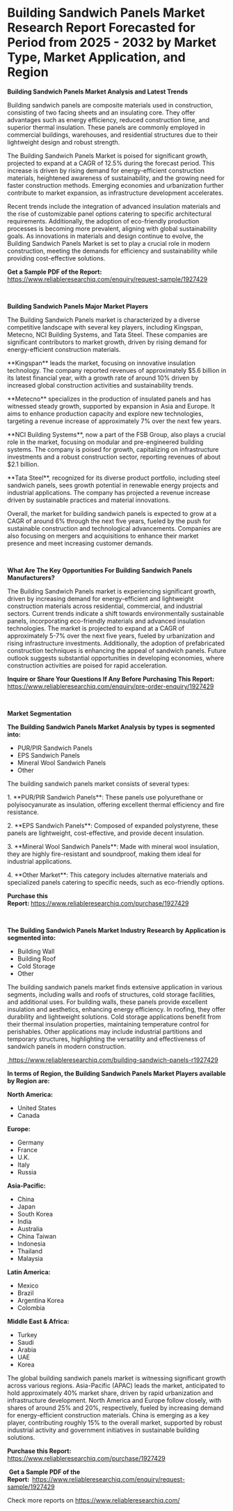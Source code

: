 <p><h1>Building Sandwich Panels Market Research Report Forecasted for Period from 2025 -  2032 by Market Type, Market Application, and Region</h1></p><p><strong>Building Sandwich Panels Market Analysis and Latest Trends</strong></p>
<p><p>Building sandwich panels are composite materials used in construction, consisting of two facing sheets and an insulating core. They offer advantages such as energy efficiency, reduced construction time, and superior thermal insulation. These panels are commonly employed in commercial buildings, warehouses, and residential structures due to their lightweight design and robust strength.</p><p>The Building Sandwich Panels Market is poised for significant growth, projected to expand at a CAGR of 12.5% during the forecast period. This increase is driven by rising demand for energy-efficient construction materials, heightened awareness of sustainability, and the growing need for faster construction methods. Emerging economies and urbanization further contribute to market expansion, as infrastructure development accelerates.</p><p>Recent trends include the integration of advanced insulation materials and the rise of customizable panel options catering to specific architectural requirements. Additionally, the adoption of eco-friendly production processes is becoming more prevalent, aligning with global sustainability goals. As innovations in materials and design continue to evolve, the Building Sandwich Panels Market is set to play a crucial role in modern construction, meeting the demands for efficiency and sustainability while providing cost-effective solutions.</p></p>
<p><strong>Get a Sample PDF of the Report:&nbsp;</strong> <a href="https://www.reliableresearchiq.com/enquiry/request-sample/1927429?utm_campaign=1117&utm_medium=2&utm_source=Github&utm_content=ia&utm_term=15012025&utm_id=building-sandwich-panels">https://www.reliableresearchiq.com/enquiry/request-sample/1927429</a></p>
<p>&nbsp;</p>
<p><strong>Building Sandwich Panels Major Market Players</strong></p>
<p><p>The Building Sandwich Panels market is characterized by a diverse competitive landscape with several key players, including Kingspan, Metecno, NCI Building Systems, and Tata Steel. These companies are significant contributors to market growth, driven by rising demand for energy-efficient construction materials.</p><p>**Kingspan** leads the market, focusing on innovative insulation technology. The company reported revenues of approximately $5.6 billion in its latest financial year, with a growth rate of around 10% driven by increased global construction activities and sustainability trends.</p><p>**Metecno** specializes in the production of insulated panels and has witnessed steady growth, supported by expansion in Asia and Europe. It aims to enhance production capacity and explore new technologies, targeting a revenue increase of approximately 7% over the next few years.</p><p>**NCI Building Systems**, now a part of the FSB Group, also plays a crucial role in the market, focusing on modular and pre-engineered building systems. The company is poised for growth, capitalizing on infrastructure investments and a robust construction sector, reporting revenues of about $2.1 billion.</p><p>**Tata Steel**, recognized for its diverse product portfolio, including steel sandwich panels, sees growth potential in renewable energy projects and industrial applications. The company has projected a revenue increase driven by sustainable practices and material innovations.</p><p>Overall, the market for building sandwich panels is expected to grow at a CAGR of around 6% through the next five years, fueled by the push for sustainable construction and technological advancements. Companies are also focusing on mergers and acquisitions to enhance their market presence and meet increasing customer demands.</p></p>
<p>&nbsp;</p>
<p><strong>What Are The Key Opportunities For Building Sandwich Panels Manufacturers?</strong></p>
<p><p>The Building Sandwich Panels market is experiencing significant growth, driven by increasing demand for energy-efficient and lightweight construction materials across residential, commercial, and industrial sectors. Current trends indicate a shift towards environmentally sustainable panels, incorporating eco-friendly materials and advanced insulation technologies. The market is projected to expand at a CAGR of approximately 5-7% over the next five years, fueled by urbanization and rising infrastructure investments. Additionally, the adoption of prefabricated construction techniques is enhancing the appeal of sandwich panels. Future outlook suggests substantial opportunities in developing economies, where construction activities are poised for rapid acceleration.</p></p>
<p><strong>Inquire or Share Your Questions If Any Before Purchasing This Report:</strong> <a href="https://www.reliableresearchiq.com/enquiry/pre-order-enquiry/1927429?utm_campaign=1117&utm_medium=2&utm_source=Github&utm_content=ia&utm_term=15012025&utm_id=building-sandwich-panels">https://www.reliableresearchiq.com/enquiry/pre-order-enquiry/1927429</a></p>
<p>&nbsp;</p>
<p><strong>Market Segmentation</strong></p>
<p><strong>The Building Sandwich Panels Market Analysis by types is segmented into:</strong></p>
<p><ul><li>PUR/PIR Sandwich Panels</li><li>EPS Sandwich Panels</li><li>Mineral Wool Sandwich Panels</li><li>Other</li></ul></p>
<p><p>The building sandwich panels market consists of several types: </p><p>1. **PUR/PIR Sandwich Panels**: These panels use polyurethane or polyisocyanurate as insulation, offering excellent thermal efficiency and fire resistance. </p><p>2. **EPS Sandwich Panels**: Composed of expanded polystyrene, these panels are lightweight, cost-effective, and provide decent insulation. </p><p>3. **Mineral Wool Sandwich Panels**: Made with mineral wool insulation, they are highly fire-resistant and soundproof, making them ideal for industrial applications. </p><p>4. **Other Market**: This category includes alternative materials and specialized panels catering to specific needs, such as eco-friendly options.</p></p>
<p><strong>Purchase this Report:&nbsp;</strong><a href="https://www.reliableresearchiq.com/purchase/1927429?utm_campaign=1117&utm_medium=2&utm_source=Github&utm_content=ia&utm_term=15012025&utm_id=building-sandwich-panels">https://www.reliableresearchiq.com/purchase/1927429</a></p>
<p>&nbsp;</p>
<p><strong>The Building Sandwich Panels Market Industry Research by Application is segmented into:</strong></p>
<p><ul><li>Building Wall</li><li>Building Roof</li><li>Cold Storage</li><li>Other</li></ul></p>
<p><p>The building sandwich panels market finds extensive application in various segments, including walls and roofs of structures, cold storage facilities, and additional uses. For building walls, these panels provide excellent insulation and aesthetics, enhancing energy efficiency. In roofing, they offer durability and lightweight solutions. Cold storage applications benefit from their thermal insulation properties, maintaining temperature control for perishables. Other applications may include industrial partitions and temporary structures, highlighting the versatility and effectiveness of sandwich panels in modern construction.</p></p>
<p><a href="https://www.reliableresearchiq.com/building-sandwich-panels-r1927429?utm_campaign=1117&utm_medium=2&utm_source=Github&utm_content=ia&utm_term=15012025&utm_id=building-sandwich-panels">&nbsp;https://www.reliableresearchiq.com/building-sandwich-panels-r1927429</a></p>
<p><strong>In terms of Region, the Building Sandwich Panels Market Players available by Region are:</strong></p>
<p>
    <p> <strong> North America: </strong>
        <ul>
            <li>United States</li>
            <li>Canada</li>
        </ul>
        </p> 
    <p> <strong> Europe: </strong>
        <ul>
            <li>Germany</li>
            <li>France</li>
            <li>U.K.</li>
            <li>Italy</li>
            <li>Russia</li>
        </ul>
        </p> 
    <p> <strong> Asia-Pacific: </strong>
        <ul>
            <li>China</li>
            <li>Japan</li>
            <li>South Korea</li>
            <li>India</li>
            <li>Australia</li>
            <li>China Taiwan</li>
            <li>Indonesia</li>
            <li>Thailand</li>
            <li>Malaysia</li>
        </ul>
        </p> 
    <p> <strong> Latin America: </strong>
        <ul>
            <li>Mexico</li>
            <li>Brazil</li>
            <li>Argentina Korea</li>
            <li>Colombia</li>
        </ul>
        </p> 
    <p> <strong> Middle East & Africa: </strong>
        <ul>
            <li>Turkey</li>
            <li>Saudi</li>
            <li>Arabia</li>
            <li>UAE</li>
            <li>Korea</li>
        </ul>
    </p>
    </p>
<p><p>The global building sandwich panels market is witnessing significant growth across various regions. Asia-Pacific (APAC) leads the market, anticipated to hold approximately 40% market share, driven by rapid urbanization and infrastructure development. North America and Europe follow closely, with shares of around 25% and 20%, respectively, fueled by increasing demand for energy-efficient construction materials. China is emerging as a key player, contributing roughly 15% to the overall market, supported by robust industrial activity and government initiatives in sustainable building solutions.</p></p>
<p><strong>Purchase this Report: </strong><a href="https://www.reliableresearchiq.com/purchase/1927429?utm_campaign=1117&utm_medium=2&utm_source=Github&utm_content=ia&utm_term=15012025&utm_id=building-sandwich-panels">https://www.reliableresearchiq.com/purchase/1927429</a></p>
<p>&nbsp;<strong>Get a Sample PDF of the Report:&nbsp;&nbsp;</strong><a href="https://www.reliableresearchiq.com/enquiry/request-sample/1927429?utm_campaign=1117&utm_medium=2&utm_source=Github&utm_content=ia&utm_term=15012025&utm_id=building-sandwich-panels">https://www.reliableresearchiq.com/enquiry/request-sample/1927429</a></p>
<p><strong></strong></p>
<p>Check more reports on <a href="https://www.reliableresearchiq.com/?utm_campaign=1117&utm_medium=2&utm_source=Github&utm_content=ia&utm_term=15012025&utm_id=building-sandwich-panels">https://www.reliableresearchiq.com/</a></p>